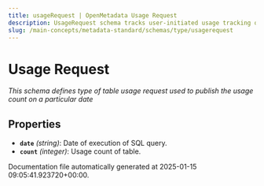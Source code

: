 ```yaml
---
title: usageRequest | OpenMetadata Usage Request
description: UsageRequest schema tracks user-initiated usage tracking queries for metadata analysis.
slug: /main-concepts/metadata-standard/schemas/type/usagerequest
---
```


# Usage Request

*This schema defines type of table usage request used to publish the usage count on a particular date*

## Properties

- **`date`** *(string)*: Date of execution of SQL query.
- **`count`** *(integer)*: Usage count of table.


Documentation file automatically generated at 2025-01-15 09:05:41.923720+00:00.
